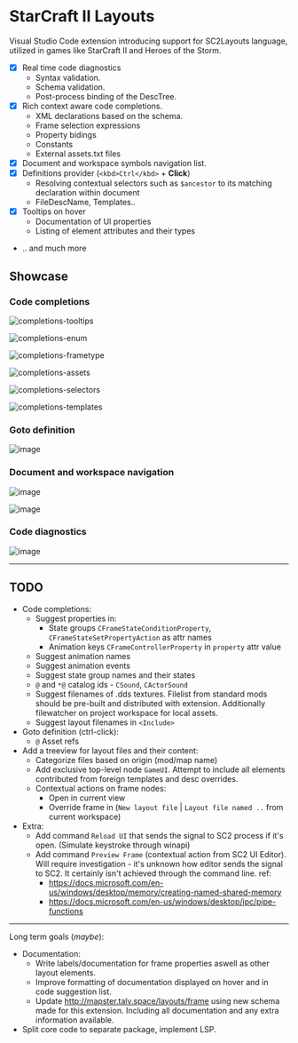 # StarCraft II Layouts

Visual Studio Code extension introducing support for SC2Layouts language, utilized in games like StarCraft II and Heroes of the Storm.

* [x] Real time code diagnostics
  * Syntax validation.
  * Schema validation.
  * Post-process binding of the DescTree.
* [x] Rich context aware code completions.
  * XML declarations based on the schema.
  * Frame selection expressions
  * Property bidings
  * Constants
  * External assets.txt files
* [x] Document and workspace symbols navigation list.
* [x] Definitions provider (`<kbd>Ctrl</kbd>` + **Click**)
  * Resolving contextual selectors such as `$ancestor` to its matching declaration within document
  * FileDescName, Templates..
* [x] Tooltips on hover
  * Documentation of UI properties
  * Listing of element attributes and their types
* .. and much more

## Showcase

### Code completions

![completions-tooltips](./assets/completions-tooltips.png)

![completions-enum](./assets/completions-enum.png)

![completions-frametype](./assets/completions-frametype.png)

![completions-assets](./assets/completions-assets.png)

![completions-selectors](./assets/completions-selectors.png)

![completions-templates](./assets/completions-templates.png)

### Goto definition

![image](./assets/definition-selectors.png)

### Document and workspace navigation

![image](./assets/document-navigation.png)

![image](./assets/workspace-navigation-constants.png)

### Code diagnostics

![image](./assets/diagnostics-overview.png)

---

## TODO

* Code completions:
  * Suggest properties in:
    * State groups `CFrameStateConditionProperty`, `CFrameStateSetPropertyAction` as attr names
    * Animation keys `CFrameControllerProperty` in `property` attr value
  * Suggest animation names
  * Suggest animation events
  * Suggest state group names and their states
  * `@` and `*@` catalog ids - `CSound`, `CActorSound`
  * Suggest filenames of .dds textures. Filelist from standard mods should be pre-built and distributed with extension. Additionally filewatcher on project workspace for local assets.
  * Suggest layout filenames in `<Include>`
* Goto definition (ctrl-click):
  * `@` Asset refs
* Add a treeview for layout files and their content:
  * Categorize files based on origin (mod/map name)
  * Add exclusive top-level node `GameUI`. Attempt to include all elements contributed from foreign templates and desc overrides.
  * Contextual actions on frame nodes:
    * Open in current view
    * Override frame in (`New layout file` | `Layout file named ..` from current workspace)
* Extra:
  * Add command `Reload UI` that sends the signal to SC2 process if it's open. (Simulate keystroke through winapi)
  * Add command `Preview Frame` (contextual action from SC2 UI Editor). Will require investigation - it's unknown how editor sends the signal to SC2. It certainly isn't achieved through the command line. ref:
    * https://docs.microsoft.com/en-us/windows/desktop/memory/creating-named-shared-memory
    * https://docs.microsoft.com/en-us/windows/desktop/ipc/pipe-functions

---

Long term goals (_maybe_):

* Documentation:
  * Write labels/documentation for frame properties aswell as other layout elements.
  * Improve formatting of documentation displayed on hover and in code suggestion list.
  * Update http://mapster.talv.space/layouts/frame using new schema made for this extension. Including all documentation and any extra information available.
* Split core code to separate package, implement LSP.
